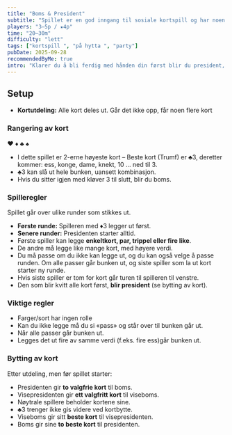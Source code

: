```yaml
---
title: "Boms & President"
subtitle: "Spillet er en god inngang til sosiale kortspill og har noen enkle mekanismer som gir høy gjenspillingsverdi"
players: "3–5p / ★4p"
time: "20–30m"
difficulty: "lett"
tags: ["kortspill ", "på hytta ", "party"]
pubDate: 2025-09-28
recommendedByMe: true
intro: "Klarer du å bli ferdig med hånden din først blir du president, da får du flere fordeler i neste spill. Men pass på, de andre spillerne kan bli lei av at du alltid vinner. Klarer du å holde fast i rollen din, eller vil de andre klare å felle deg!"
---
```


## Setup

- **Kortutdeling:** Alle kort deles ut. Går det ikke opp, får noen flere kort

### Rangering av kort

♥ ♦ ♣ ♠

- I dette spillet er 2-erne høyeste kort
  – Beste kort (Trumf) er ♣3, deretter kommer: ess, konge, dame, knekt, 10 … ned til 3.
- ♣3 kan slå ut hele bunken, uansett kombinasjon.
- Hvis du sitter igjen med kløver 3 til slutt, blir du boms.

### Spilleregler

Spillet går over ulike runder som stikkes ut.

- **Første runde:** Spilleren med ♦3 legger ut først.
- **Senere runder:** Presidenten starter alltid.
- Første spiller kan legge **enkeltkort, par, trippel eller fire like**.
- De andre må legge like mange kort, med høyere verdi.
- Du må passe om du ikke kan legge ut, og du kan også velge å passe runden. Om alle passer går bunken ut, og siste spiller som la ut kort starter ny runde.
- Hvis siste spiller er tom for kort går turen til spilleren til venstre.
- Den som blir kvitt alle kort først, **blir president** (se bytting av kort).

### Viktige regler

- Farger/sort har ingen rolle
- Kan du ikke legge må du si «pass» og står over til bunken går ut.
- Når alle passer går bunken ut.
- Legges det ut fire av samme verdi (f.eks. fire ess)går bunken ut.

### Bytting av kort

Etter utdeling, men før spillet starter:

- Presidenten gir **to valgfrie kort** til boms.
- Visepresidenten gir **ett valgfritt kort** til viseboms.
- Nøytrale spillere beholder kortene sine.
- ♣3 trenger ikke gis videre ved kortbytte.
- Viseboms gir sitt **beste kort** til visepresidenten.
- Boms gir sine **to beste kort** til presidenten.
